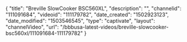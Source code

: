 {
    "title": "Breville SlowCooker BSC560XL",
    "description": "",
    "channelid": "111091684",
    "videoid": "111179782",
    "date_created": "1502923123",
    "date_modified": "1503546545",
    "type": "captivate",
    "layout": "channelVideo",
    "url": "\/bbbusa-latest-videos\/breville-slowcooker-bsc560xl\/111091684-111179782"
}